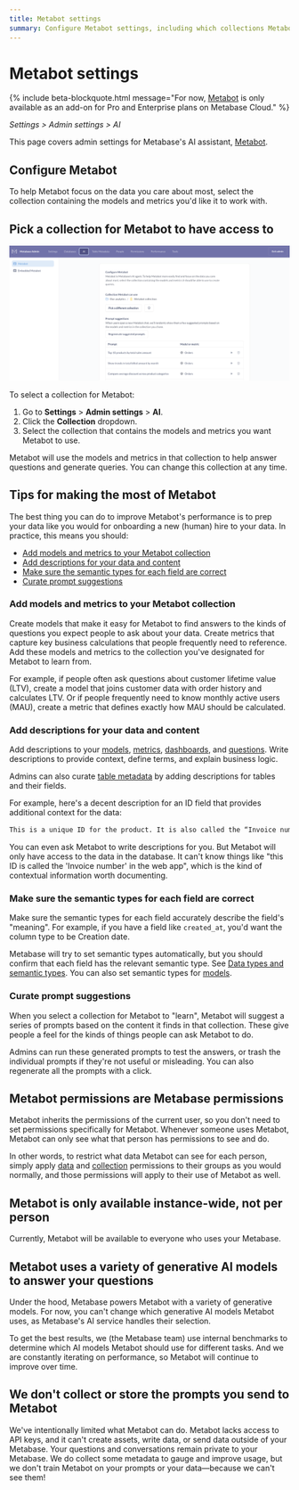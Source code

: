 ```yaml
---
title: Metabot settings
summary: Configure Metabot settings, including which collections Metabot can access, and learn tips for improving Metabot's performance through data modeling and metadata.
---
```


# Metabot settings

{% include beta-blockquote.html
   message="For now, <a href='https://www.metabase.com/features/metabot-ai'>Metabot</a> is only available as an add-on for Pro and Enterprise plans on Metabase Cloud."
%}

_Settings > Admin settings > AI_

This page covers admin settings for Metabase's AI assistant, [Metabot](./metabot.md).

## Configure Metabot

To help Metabot focus on the data you care about most, select the collection containing the models and metrics you'd like it to work with.

## Pick a collection for Metabot to have access to

![Admin settings for AI Metabot](./images/ai-settings.png)

To select a collection for Metabot:

1. Go to **Settings** > **Admin settings** > **AI**.
2. Click the **Collection** dropdown.
3. Select the collection that contains the models and metrics you want Metabot to use.

Metabot will use the models and metrics in that collection to help answer questions and generate queries. You can change this collection at any time.

## Tips for making the most of Metabot

The best thing you can do to improve Metabot's performance is to prep your data like you would for onboarding a new (human) hire to your data. In practice, this means you should:

- [Add models and metrics to your Metabot collection](#add-models-and-metrics-to-your-metabot-collection)
- [Add descriptions for your data and content](#add-descriptions-for-your-data-and-content)
- [Make sure the semantic types for each field are correct](#make-sure-the-semantic-types-for-each-field-are-correct)
- [Curate prompt suggestions](#curate-prompt-suggestions)

### Add models and metrics to your Metabot collection

Create models that make it easy for Metabot to find answers to the kinds of questions you expect people to ask about your data. Create metrics that capture key business calculations that people frequently need to reference. Add these models and metrics to the collection you've designated for Metabot to learn from.

For example, if people often ask questions about customer lifetime value (LTV), create a model that joins customer data with order history and calculates LTV. Or if people frequently need to know monthly active users (MAU), create a metric that defines exactly how MAU should be calculated.

### Add descriptions for your data and content

Add descriptions to your [models](../data-modeling/models.md#add-metadata-to-columns-in-a-model), [metrics](../data-modeling/metrics.md), [dashboards](../dashboards/introduction.md), and [questions](../questions/introduction.md). Write descriptions to provide context, define terms, and explain business logic.

Admins can also curate [table metadata](../data-modeling/metadata-editing.md) by adding descriptions for tables and their fields.

For example, here's a decent description for an ID field that provides additional context for the data:

```txt
This is a unique ID for the product. It is also called the “Invoice number” or “Confirmation number” in customer facing emails and screens.
```

You can even ask Metabot to write descriptions for you. But Metabot will only have access to the data in the database. It can't know things like "this ID is called the 'Invoice number' in the web app", which is the kind of contextual information worth documenting.

### Make sure the semantic types for each field are correct

Make sure the semantic types for each field accurately describe the field's "meaning". For example, if you have a field like `created_at`, you'd want the column type to be Creation date.

Metabase will try to set semantic types automatically, but you should confirm that each field has the relevant semantic type. See [Data types and semantic types](../data-modeling/semantic-types.md). You can also set semantic types for [models](../data-modeling/models.md#add-metadata-to-columns-in-a-model).

### Curate prompt suggestions

When you select a collection for Metabot to "learn", Metabot will suggest a series of prompts based on the content it finds in that collection. These give people a feel for the kinds of things people can ask Metabot to do.

Admins can run these generated prompts to test the answers, or trash the individual prompts if they're not useful or misleading. You can also regenerate all the prompts with a click.

## Metabot permissions are Metabase permissions

Metabot inherits the permissions of the current user, so you don't need to set permissions specifically for Metabot. Whenever someone uses Metabot, Metabot can only see what that person has permissions to see and do.

In other words, to restrict what data Metabot can see for each person, simply apply [data](../permissions/data.md) and [collection](../permissions/collections.md) permissions to their groups as you would normally, and those permissions will apply to their use of Metabot as well.

## Metabot is only available instance-wide, not per person

Currently, Metabot will be available to everyone who uses your Metabase.

## Metabot uses a variety of generative AI models to answer your questions

Under the hood, Metabase powers Metabot with a variety of generative models. For now, you can't change which generative AI models Metabot uses, as Metabase's AI service handles their selection.

To get the best results, we (the Metabase team) use internal benchmarks to determine which AI models Metabot should use for different tasks. And we are constantly iterating on performance, so Metabot will continue to improve over time.

## We don't collect or store the prompts you send to Metabot

We've intentionally limited what Metabot can do. Metabot lacks access to API keys, and it can't create assets, write data, or send data outside of your Metabase. Your questions and conversations remain private to your Metabase. We do collect some metadata to gauge and improve usage, but we don't train Metabot on your prompts or your data—because we can't see them!

